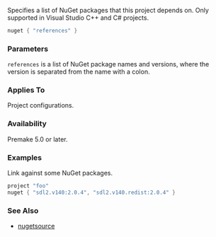 Specifies a list of NuGet packages that this project depends on. Only supported in Visual Studio C++ and C# projects.

```lua
nuget { "references" }
```

### Parameters ###

`references` is a list of NuGet package names and versions, where the version is separated from the name with a colon.

### Applies To ###

Project configurations.

### Availability ###

Premake 5.0 or later.

### Examples ###

Link against some NuGet packages.

```lua
project "foo"
nuget { "sdl2.v140:2.0.4", "sdl2.v140.redist:2.0.4" }
```

### See Also ###

* [nugetsource](nugetsource.md)
